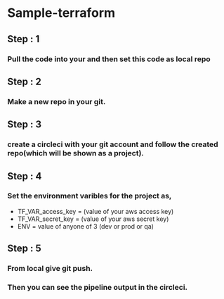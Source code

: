 # Sample-terraform
## Step : 1
### Pull the code into your and then set this code as local repo
## Step : 2
### Make a new repo in your git.
## Step : 3
### create a circleci with your git account and follow the created repo(which will be shown as a project).
## Step : 4
### Set the environment varibles for the project as,
- TF_VAR_access_key = (value of your aws access key)
- TF_VAR_secret_key = (value of your aws secret key)
- ENV = value of anyone of 3 (dev or prod or qa)
## Step : 5 
### From local give git push. 

### Then you can see the pipeline output in the circleci.
